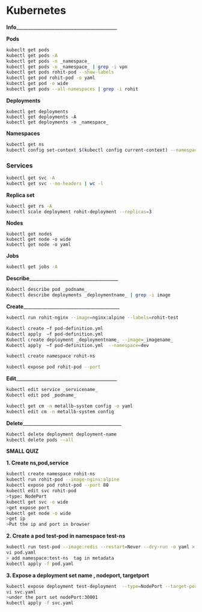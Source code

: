 # Kubernetes
**Info**__________________________________________

**Pods**
```bash
kubeclt get pods 
kubectl get pods -A
kubectl get pods -n _namespace_
kubectl get pods -n _namespace_ | grep -i vpn                                                     //get vpn name pod from namespace
kubectl get pods rohit-pod --show-labels                                                          //show labels also
kubectl get pod rohit-pod -o yaml                                                                 //get full pod info 
kubectl get pod -o wide                                                                           //get pod ip,node ip
kubectl get pods --all-namespaces | grep -i rohit                                                 //Find pod from all namespaces
```
**Deployments**
```kube
kubectl get deployments
kubectl get deployments -A
kubectl get deployments -n _namespace_
```
**Namespaces**
```bash
kubectl get ns
kubectl config set-context $(kubectl config current-context) --namespace=rohit-ns          //switch namespace
```
### Services
```bash
kubectl get svc -A
kubectl get svc --no-headers | wc -l                                                    //no. of services 
```
**Replica set**
```bash
kubectl get rs -A
kubectl scale deployment rohit-deployment --replicas=3
```
**Nodes**
```kube
kubectl get nodes
kubectl get node -o wide
kubectl get node -o yaml
```
**Jobs**
```bash
kubectl get jobs -A
```


**Describe**_____________________________________ 
```bash
Kubectl describe pod _podname_
Kubectl describe deployments _deploymentname_ | grep -i image                      //extract what image has been used
```

**Create**________________________________________
```bash
kubectl run rohit-nginx --image=nginx:alpine --labels=rohit-test                  //create pod

Kubectl create –f pod-definition.yml                                               //create deployment ,kubernetes pods  
Kubectl apply  –f pod-definition.yml                                               //create deployment ,kubernetes , mainly with files 
Kubectl create deployment _deploymentname_ --image=_imagename_                     //create deployment one line deployment creation 
Kubectl apply  –f pod-definition.yml  --namespace=dev                              //create deployment in particular namespace 

kubectl create namespace rohit-ns                                                  //create namespace

kubectl expose pod rohit-pod --port                                                //create service expose at 80 Cluster IP 
```

**Edit**__________________________________________
```bash
kubectl edit service _servicename_
Kubectl edit pod _podname_ 
```
```bash
kubectl get cm -n metallb-system config -o yaml
kubectl edit cm -n metallb-system config
```

**Delete**_________________________________________
```bash
Kubectl delete deployment deployment-name
kubectl delete pods --all
```

**SMALL QUIZ**

**1. Create ns,pod,service**
```bash
kubectl create namespace rohit-ns
kubectl run rohit-pod --image-nginx:alpine
kubectl expose pod rohit-pod --port 80                                        //target port where public will hit
kubectl edit svc rohit-pod
>type: NodePort                                                           //node port from which it is exposed to public excess
kubectl get svc -o wide 
>get expose port
kubectl get node -o wide 
>get ip
>Put the ip and port in browser
```
**2. Create a pod test-pod in namespace test-ns**
```bash
kubectl run test-pod --image:redis --restart=Never --dry-run -o yaml > pod.yaml
vi pod.yaml
> add namespace:test-ns  tag in metadata 
kubectl apply -f pod.yaml
```
**3. Expose a deployment set name , nodeport, targetport** 
```bash
kubectl expose deployment test-deployment  --type=NodePort --target-port=8080 --name test-expose --dry-run -o yaml >svc.yaml
vi svc.yaml
>under the port set nodePort:30001
kubectl apply -f svc.yaml
```
